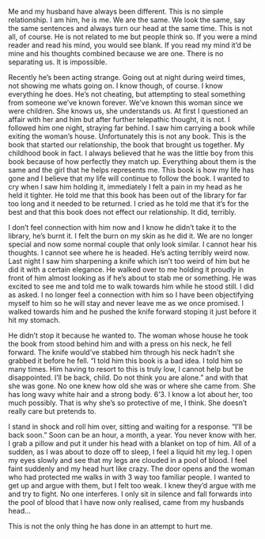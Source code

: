 Me and my husband have always been different. This is no simple relationship. I am him, he is me. We are the same. We look the same, say the same sentences and always turn our head at the same time. This is not all, of course. He is not related to me but people think so. If you were a mind reader and read his mind, you would see blank. If you read my mind it’d be mine and his thoughts combined because we are one. There is no separating us. It is impossible. 

Recently he’s been acting strange. Going out at night during weird times, not showing me whats going on. I know though, of course. I know everything he does. He’s not cheating, but attempting to steal something from someone we’ve known forever. We’ve known this woman since we were children. She knows us, she understands us. At first I questioned an affair with her and him but after further telepathic thought, it is not. I followed him one night, straying far behind. I saw him carrying a book while exiting the woman’s house. Unfortunately this is not any book. This is the book that started our relationship, the book that brought us together. My childhood book in fact. I always believed that he was the little boy from this book because of how perfectly they match up. Everything about them is the same and the girl that he helps represents me. This book is how my life has gone and I believe that my life will continue to follow the book. I wanted to cry when I saw him holding it, immediately I felt a pain in my head as he held it tighter. He told me that this book has been out of the library for far too long and it needed to be returned. I cried as he told me that it’s for the best and that this book does not effect our relationship. It did, terribly. 

I don’t feel connection with him now and I know he didn’t take it to the library,  he’s burnt it. I felt the burn on my skin as he did it. We are no longer special and now some normal couple that only look similar. I cannot hear his thoughts. I cannot see where he is headed. He’s acting terribly weird now. Last night I saw him sharpening a knife which isn’t too weird of him but he did it with a certain elegance. He walked over to me holding it proudly in front of him almost looking as if he’s about to stab me or something. He was excited to see me and told me to walk towards him while he stood still. I did as asked. I no longer feel a connection with him so I have been objectifying myself to him so he will stay and never leave me as we once promised. I walked towards him and he pushed the knife forward stoping it just before it hit my stomach.

He didn’t stop it because he wanted to. The woman whose house he took the book from stood behind him and with a press on his neck, he fell forward. The knife would’ve stabbed him through his neck hadn’t she grabbed it before he fell. “I told him this book is a bad idea. I told him so many times. Him having to resort to this is truly low, I cannot help but be disappointed. I’ll be back, child. Do not think you are alone.” and with that she was gone. No one knew how old she was or where she came from. She has long wavy white hair and a strong body. 6’3. I know a lot about her, too much possibly. That is why she’s so protective of me, I think. She doesn’t really care but pretends to. 

I stand in shock and roll him over, sitting and waiting for a response. “I’ll be back soon.” Soon can be an hour, a month, a year. You never know with her. I grab a pillow and put it under his head with a blanket on top of him. All of a sudden, as I was about to doze off to sleep, I feel a liquid hit my leg. I open my eyes slowly and see that my legs are clouded in a pool of blood. I feel faint suddenly and my head hurt like crazy. The door opens and the woman who had protected me walks in with 3 way too familiar people. I wanted to get up and argue with them, but I felt too weak. I knew they’d argue with me and try to fight. No one interferes. I only sit in silence and fall forwards into the pool of blood that I have now only realised, came from my husbands head…

This is not the only thing he has done in an attempt to hurt me.